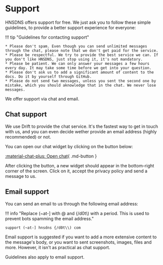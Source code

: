 # Support

HNSDNS offers support for free. We just ask you to follow these simple guidelines, to provide a better support experience for everyone:

!!! tip "Guidelines for contacting support"

    * Please don't spam. Even though you can send unlimited messages through the chat, please note that we don't get paid for the service.
    * Please be respectful. We try to provide the best service we can. If you don't like HNSDNS, just stop using it, it's not mandatory.
    * Please be patient. We can only answer your messages a few hours every day. It may take some time before we get into your question.
    * Please don't ask us to add a significant amount of content to the docs. Do it by yourself through GitHub.
    * Please do not send two messages, unless you sent the second one by mistake, which you should aknowledge that in the chat. We never lose messages.

We offer support via chat and email. 

## Chat support

We use Drift to provide the chat service. It's the fastest way to get in touch with us, and you can even decide wether provide an email address (highly recommended) or not.

You can open our chat widget by clicking on the button below:

[:material-chat-plus: Open chat](javascript:openChat();){ .md-button }

After clicking the button, a new widget should appear in the bottom-right corner of the screen. Click on it, accept the privacy policy and send a message to us.

## Email support

You can send an email to us through the following email address:

!!! info "Replace (~at-] with @ and {/d0t\\) with a period. This is used to prevent bots spamming the email address."

    support (~at-] hnsdns {/d0t\\) com

Email support is suggested if you want to add a more extensive content to the message's body, or you want to sent screenshots, images, files and more. However, it isn't as practical as chat support.

Guidelines also apply to email support.

<script>function openChat(){"use strict";!function(){var t=window.driftt=window.drift=window.driftt||[];if(!t.init){if(t.invoked)return void(window.console&&console.error&&console.error("Drift snippet included twice."));t.invoked=!0,t.methods=["identify","config","track","reset","debug","show","ping","page","hide","off","on"],t.factory=function(e){return function(){var i=Array.prototype.slice.call(arguments);return i.unshift(e),t.push(i),t}},t.methods.forEach(function(e){t[e]=t.factory(e)}),t.load=function(t){var e=3e5*Math.ceil(new Date/3e5),i=document.createElement("script");i.type="text/javascript",i.async=!0,i.crossorigin="anonymous",i.src="https://js.driftt.com/include/"+e+"/"+t+".js";var r=document.getElementsByTagName("script")[0];r.parentNode.insertBefore(i,r)}}}(),drift.SNIPPET_VERSION="0.3.1",drift.load("eedtb3amwti5")}</script>
